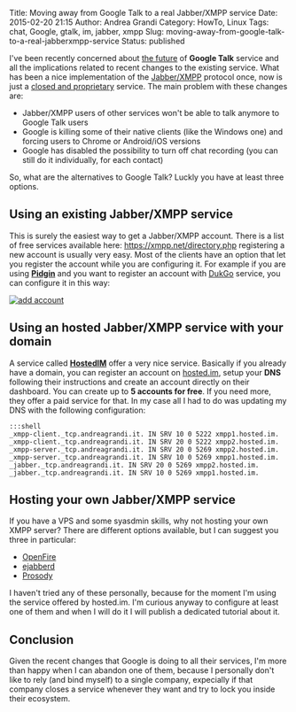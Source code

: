 Title: Moving away from Google Talk to a real Jabber/XMPP service
Date: 2015-02-20 21:15
Author: Andrea Grandi
Category: HowTo, Linux
Tags: chat, Google, gtalk, im, jabber, xmpp
Slug: moving-away-from-google-talk-to-a-real-jabberxmpp-service
Status: published

I've been recently concerned about [the
future](https://plus.google.com/+MayurKamat/posts/ETBvtp9VYav) of
**Google Talk** service and all the implications related to recent
changes to the existing service. What has been a nice implementation of
the [Jabber/XMPP](http://en.wikipedia.org/wiki/XMPP) protocol once, now
is just a [closed and
proprietary](https://www.eff.org/deeplinks/2013/05/google-abandons-open-standards-instant-messaging)
service. The main problem with these changes are:

- Jabber/XMPP users of other services won't be able to talk anymore to Google Talk users
- Google is killing some of their native clients (like the Windows one) and forcing users to Chrome or Android/iOS versions
- Google has disabled the possibility to turn off chat recording (you can still do it individually, for each contact)

So, what are the alternatives to Google Talk? Luckly you have at least
three options.

## Using an existing Jabber/XMPP service

This is surely the easiest way to get a Jabber/XMPP account. There is a
list of free services available
here: <https://xmpp.net/directory.php> registering a new account is
usually very easy. Most of the clients have an option that let you
register the account while you are configuring it. For example if you
are using [**Pidgin**](https://www.pidgin.im) and you want to register
an account with
[DukGo](https://duck.co/blog/using-pidgin-with-xmpp-jabber) service, you
can configure it in this way:

[![add account]({static}/images/2015/02/2_addaccount.png)]({static}/images/2015/02/2_addaccount.png)

## Using an hosted Jabber/XMPP service with your domain

A service called [**HostedIM**](http://hosted.im) offer a very nice
service. Basically if you already have a domain, you can register an
account on [hosted.im](http://hosted.im), setup your **DNS** following
their instructions and create an account directly on their dashboard.
You can create up to **5 accounts for free**. If you need more, they
offer a paid service for that. In my case all I had to do was updating
my DNS with the following configuration:

    :::shell
    _xmpp-client._tcp.andreagrandi.it. IN SRV 10 0 5222 xmpp1.hosted.im.
    _xmpp-client._tcp.andreagrandi.it. IN SRV 20 0 5222 xmpp2.hosted.im.
    _xmpp-server._tcp.andreagrandi.it. IN SRV 20 0 5269 xmpp2.hosted.im.
    _xmpp-server._tcp.andreagrandi.it. IN SRV 10 0 5269 xmpp1.hosted.im.
    _jabber._tcp.andreagrandi.it. IN SRV 20 0 5269 xmpp2.hosted.im.
    _jabber._tcp.andreagrandi.it. IN SRV 10 0 5269 xmpp1.hosted.im.

## Hosting your own Jabber/XMPP service

If you have a VPS and some syasdmin skills, why not hosting your own
XMPP server? There are different options available, but I can suggest
you three in particular:

- [OpenFire](http://www.igniterealtime.org/projects/openfire/)
- [ejabberd](https://www.ejabberd.im/)
- [Prosody](http://prosody.im/)

I haven't tried any of these personally, because for the moment I'm
using the service offered by hosted.im. I'm curious anyway to configure
at least one of them and when I will do it I will publish a dedicated
tutorial about it.

## Conclusion

Given the recent changes that Google is doing to all their services, I'm
more than happy when I can abandon one of them, because I personally
don't like to rely (and bind myself) to a single company, expecially if
that company closes a service whenever they want and try to lock you
inside their ecosystem.
